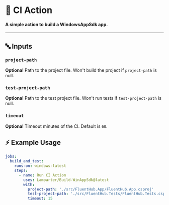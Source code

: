 # 🤖 CI Action

#### A simple action to build a WindowsAppSdk app.

---

## 🔤 Inputs

### `project-path`

**Optional** Path to the project file. Won't build the project if `project-path` is null.

### `test-project-path`

**Optional** Path to the test project file. Won't run tests if `test-project-path` is null.

### `timeout`

**Optional** Timeout minutes of the CI. Default is `60`.

## ⚡ Example Usage

```yaml
jobs:
  build_and_test:
    runs-on: windows-latest
    steps:
      - name: Run CI Action
        uses: Lamparter/Build-WinAppSdk@latest
        with:
          project-path: './src/FluentHub.App/FluentHub.App.csproj'
          test-project-path: './src/FluentHub.Tests/FluentHub.Tests.csproj'
          timeout: 15
```
